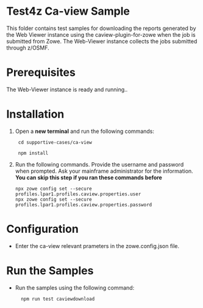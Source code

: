 # Test4z Ca-view Sample
This folder contains test samples for downloading the reports generated by the Web Viewer instance using the caview-plugin-for-zowe when the job is submitted from Zowe. The Web-Viewer instance collects the jobs submitted through z/OSMF. 

# Prerequisites
The Web-Viewer instance is ready and running..

# Installation

1. Open a **new terminal** and run the following commands:
    
        cd supportive-cases/ca-view
    
        npm install

2. Run the following commands. Provide the username and password when prompted. 
   Ask your mainframe administrator for the information.
   **You can skip this step if you ran these commands before**

       npx zowe config set --secure profiles.lpar1.profiles.caview.properties.user
       npx zowe config set --secure profiles.lpar1.profiles.caview.properties.password

# Configuration
- Enter the ca-view relevant prameters in the zowe.config.json file.

# Run the Samples
- Run the samples using the following command:

        npm run test caviewdownload
